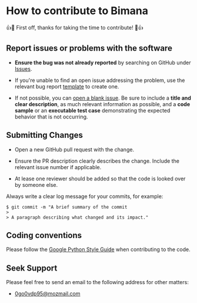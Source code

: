 # How to contribute to Bimana

:+1::tada: First off, thanks for taking the time to contribute! :tada::+1:

## Report issues or problems with the software

* **Ensure the bug was not already reported** by searching on GitHub under [Issues](https://github.com/AlphonsG/BIMANA/issues).

* If you're unable to find an open issue addressing the problem, use the relevant bug report [template](https://github.com/AlphonsG/BIMANA/issues/new/choose) to create one.

* If not possible, you can [open a blank issue](https://github.com/AlphonsG/BIMANA/issues/new). Be sure to include a **title and clear description**, as much relevant information as possible, and a **code sample** or an **executable test case** demonstrating the expected behavior that is not occurring.

## Submitting Changes

* Open a new GitHub pull request with the change.

* Ensure the PR description clearly describes the change. Include the relevant issue number if applicable.

* At lease one reviewer should be added so that the code is looked over by someone else.

Always write a clear log message for your commits, for example:

    $ git commit -m "A brief summary of the commit
    >
    > A paragraph describing what changed and its impact."

 ## Coding conventions

 Please follow the [Google Python Style Guide](https://google.github.io/styleguide/pyguide.html) when contributing to the code.

 ## Seek Support

 Please feel free to send an email to the following address for other matters:
 - 0go0vdp95@mozmail.com
